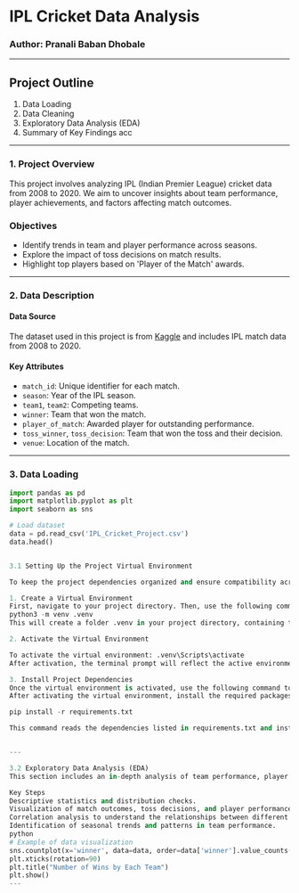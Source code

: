 # IPL Cricket Data Analysis

### Author: Pranali Baban Dhobale

---

## Project Outline
1. Data Loading
2. Data Cleaning
3. Exploratory Data Analysis (EDA)
4. Summary of Key Findings
acc
---

### 1. Project Overview

This project involves analyzing IPL (Indian Premier League) cricket data from 2008 to 2020. We aim to uncover insights about team performance, player achievements, and factors affecting match outcomes.

### Objectives
- Identify trends in team and player performance across seasons.
- Explore the impact of toss decisions on match results.
- Highlight top players based on 'Player of the Match' awards.

---

### 2. Data Description

#### Data Source
The dataset used in this project is from [Kaggle](https://www.kaggle.com/datasets/patrickb1912/ipl-complete-dataset-20082020) and includes IPL match data from 2008 to 2020.

#### Key Attributes
- `match_id`: Unique identifier for each match.
- `season`: Year of the IPL season.
- `team1`, `team2`: Competing teams.
- `winner`: Team that won the match.
- `player_of_match`: Awarded player for outstanding performance.
- `toss_winner`, `toss_decision`: Team that won the toss and their decision.
- `venue`: Location of the match.

---
### 3. Data Loading

```python
import pandas as pd
import matplotlib.pyplot as plt
import seaborn as sns

# Load dataset
data = pd.read_csv('IPL_Cricket_Project.csv')
data.head()


3.1 Setting Up the Project Virtual Environment

To keep the project dependencies organized and ensure compatibility across environments, it’s recommended to set up a Python virtual environment. Below are the steps to create, activate, and manage the virtual environment for this project.

1. Create a Virtual Environment
First, navigate to your project directory. Then, use the following command to create a virtual environment named .venv 
python3 -m venv .venv
This will create a folder .venv in your project directory, containing the isolated Python environment.

2. Activate the Virtual Environment

To activate the virtual environment: .venv\Scripts\activate
After activation, the terminal prompt will reflect the active environment by displaying the name of the virtual environment.

3. Install Project Dependencies
Once the virtual environment is activated, use the following command to install the required dependencies. Ensure that the requirements.txt file is available in the project directory and contains all necessary packages.
After activating the virtual environment, install the required packages by running:

pip install -r requirements.txt

This command reads the dependencies listed in requirements.txt and installs them into the isolated environment, ensuring consistent package versions.


---

3.2 Exploratory Data Analysis (EDA)
This section includes an in-depth analysis of team performance, player statistics, and match outcomes.

Key Steps
Descriptive statistics and distribution checks.
Visualization of match outcomes, toss decisions, and player performances.
Correlation analysis to understand the relationships between different factors.
Identification of seasonal trends and patterns in team performance.
python
# Example of data visualization
sns.countplot(x='winner', data=data, order=data['winner'].value_counts().index)
plt.xticks(rotation=90)
plt.title("Number of Wins by Each Team")
plt.show()
---



